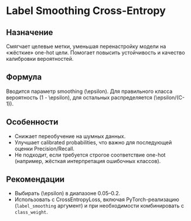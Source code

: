 # Label Smoothing Cross-Entropy

## Назначение
Смягчает целевые метки, уменьшая перенастройку модели на «жёсткие» one-hot цели. Помогает повысить устойчивость и качество калибровки вероятностей.

## Формула
Вводится параметр smoothing \(\epsilon\). Для правильного класса вероятность \(1 - \epsilon\), для остальных распределяется \(\epsilon/(C-1)\).

## Особенности
- Снижает переобучение на шумных данных.
- Улучшает calibrated probabilities, что важно для последующей оценки Precision/Recall.
- Не подходит, если требуется строгое соответствие one-hot (например, жёсткая интерпретация ошибочных классов).

## Рекомендации
- Выбирать \(\epsilon\) в диапазоне 0.05–0.2.
- Использовать с CrossEntropyLoss, включая PyTorch-реализацию (`label_smoothing` аргумент) и при необходимости комбинировать с `class_weight`.
